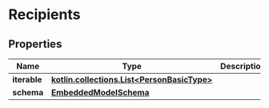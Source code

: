 
# Recipients

## Properties
Name | Type | Description | Notes
------------ | ------------- | ------------- | -------------
**iterable** | [**kotlin.collections.List&lt;PersonBasicType&gt;**](PersonBasicType) |  | 
**schema** | [**EmbeddedModelSchema**](EmbeddedModelSchema) |  |  [optional]



